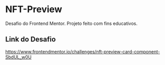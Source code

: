 # NFT-Preview

Desafio do Frontend Mentor. Projeto feito com fins educativos.

## Link do Desafio

https://www.frontendmentor.io/challenges/nft-preview-card-component-SbdUL_w0U